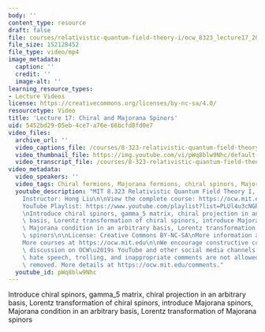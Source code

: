 ```yaml
---
body: ''
content_type: resource
draft: false
file: courses/relativistic-quantum-field-theory-i/ocw_8323_lecture17_2023apr10_360p_16_9.mp4
file_size: 152128452
file_type: video/mp4
image_metadata:
  caption: ''
  credit: ''
  image-alt: ''
learning_resource_types:
- Lecture Videos
license: https://creativecommons.org/licenses/by-nc-sa/4.0/
resourcetype: Video
title: 'Lecture 17: Chiral and Majorana Spinors'
uid: 5452bd29-05eb-4ce7-a76e-66bcfd8fd0e7
video_files:
  archive_url: ''
  video_captions_file: /courses/8-323-relativistic-quantum-field-theory-i-spring-2023/1m6mUJ8oNDFqVYLflNmS2BZ6XwoNkUGaO_transcript.webvtt
  video_thumbnail_file: https://img.youtube.com/vi/pWq8blw9Nhc/default.jpg
  video_transcript_file: /courses/8-323-relativistic-quantum-field-theory-i-spring-2023/1m6mUJ8oNDFqVYLflNmS2BZ6XwoNkUGaO_transcript.pdf
video_metadata:
  video_speakers: ''
  video_tags: Chiral fermions, Majorana fermions, chiral spinors, Majorana spinors
  youtube_description: "MIT 8.323 Relativistic Quantum Field Theory I, Spring 2023\n\
    Instructor: Hong Liu\n\nView the complete course: https://ocw.mit.edu/courses/8-323-relativistic-quantum-field-theory-i-spring-2023/\n\
    YouTube Playlist: https://www.youtube.com/playlist?list=PLUl4u3cNGP61AV6bhf4mB3tCyWQrI_uU5\n\
    \nIntroduce chiral spinors, gamma_5 matrix, chiral projection in an arbitrary\
    \ basis, Lorentz transformation of chiral spinors, introduce Majorana spinors,\
    \ Majorana condition in an arbitrary basis, Lorentz transformation of Majorana\
    \ spinors\n\nLicense: Creative Commons BY-NC-SA\nMore information at https://ocw.mit.edu/terms\n\
    More courses at https://ocw.mit.edu\n\nWe encourage constructive comments and\
    \ discussion on OCW\u2019s YouTube and other social media channels. Personal attacks,\
    \ hate speech, trolling, and inappropriate comments are not allowed and may be\
    \ removed. More details at https://ocw.mit.edu/comments."
  youtube_id: pWq8blw9Nhc
---
```

Introduce chiral spinors, gamma\_5 matrix, chiral projection in an arbitrary basis, Lorentz transformation of chiral spinors, introduce Majorana spinors, Majorana condition in an arbitrary basis, Lorentz transformation of Majorana spinors